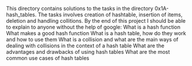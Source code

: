 This directory contains solutions to the tasks in the directory 0x1A-hash_tables. The tasks involves creation of hashtable, insertion of items, deletion and handling collitions.
By the end of this project I should be able to explain to anyone without the help of google:
What is a hash function
What makes a good hash function
What is a hash table, how do they work and how to use them
What is a collision and what are the main ways of dealing with collisions in the context of a hash table
What are the advantages and drawbacks of using hash tables
What are the most common use cases of hash tables

